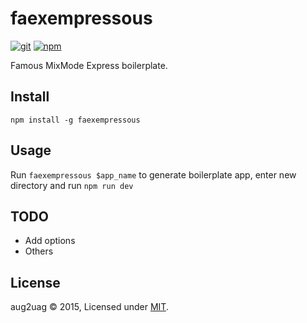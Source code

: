 # faexempressous
[![git][git-badge]][git-url]
[![npm][npm-badge]][npm-url]

Famous MixMode Express boilerplate.

## Install

```
npm install -g faexempressous
```

## Usage
Run `faexempressous $app_name` to generate boilerplate app, enter new directory and run `npm run dev`

## TODO

- Add options
- Others

## License
aug2uag © 2015, Licensed under [MIT][].

[MIT]: ./LICENSE

[git-badge]: https://img.shields.io/github/release/aug2uag/faexempressous.svg?style=flat-square
[git-url]: https://github.com/aug2uag/faexempressous/releases
[npm-badge]: https://img.shields.io/npm/v/faexempressous.svg?style=flat-square
[npm-url]: https://npmjs.org/package/faexempressous
